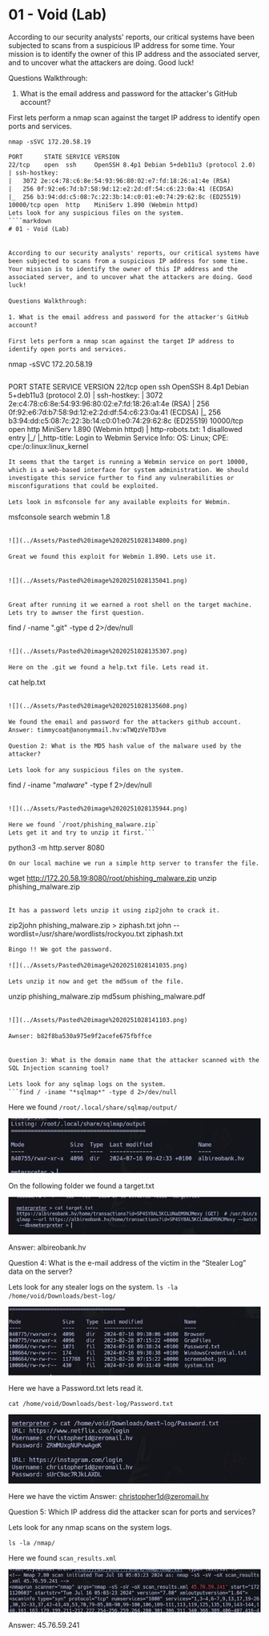 # 01 - Void (Lab)


According to our security analysts' reports, our critical systems have been subjected to scans from a suspicious IP address for some time. Your mission is to identify the owner of this IP address and the associated server, and to uncover what the attackers are doing. Good luck!

Questions Walkthrough:

1. What is the email address and password for the attacker's GitHub account?

First lets perform a nmap scan against the target IP address to identify open ports and services.

```
nmap -sSVC 172.20.58.19 
```
```
PORT      STATE SERVICE VERSION
22/tcp    open  ssh     OpenSSH 8.4p1 Debian 5+deb11u3 (protocol 2.0)
| ssh-hostkey: 
|   3072 2e:c4:78:c6:8e:54:93:96:80:02:e7:fd:18:26:a1:4e (RSA)
|   256 0f:92:e6:7d:b7:58:9d:12:e2:2d:df:54:c6:23:0a:41 (ECDSA)
|_  256 b3:94:dd:c5:08:7c:22:3b:14:c0:01:e0:74:29:62:8c (ED25519)
10000/tcp open  http    MiniServ 1.890 (Webmin httpd)
Lets look for any suspicious files on the system.
````markdown
# 01 - Void (Lab)


According to our security analysts' reports, our critical systems have been subjected to scans from a suspicious IP address for some time. Your mission is to identify the owner of this IP address and the associated server, and to uncover what the attackers are doing. Good luck!

Questions Walkthrough:

1. What is the email address and password for the attacker's GitHub account?

First lets perform a nmap scan against the target IP address to identify open ports and services.

```
nmap -sSVC 172.20.58.19 
```
```
PORT      STATE SERVICE VERSION
22/tcp    open  ssh     OpenSSH 8.4p1 Debian 5+deb11u3 (protocol 2.0)
| ssh-hostkey: 
|   3072 2e:c4:78:c6:8e:54:93:96:80:02:e7:fd:18:26:a1:4e (RSA)
|   256 0f:92:e6:7d:b7:58:9d:12:e2:2d:df:54:c6:23:0a:41 (ECDSA)
|_  256 b3:94:dd:c5:08:7c:22:3b:14:c0:01:e0:74:29:62:8c (ED25519)
10000/tcp open  http    MiniServ 1.890 (Webmin httpd)
| http-robots.txt: 1 disallowed entry 
|_/
|_http-title: Login to Webmin
Service Info: OS: Linux; CPE: cpe:/o:linux:linux_kernel
```
It seems that the target is running a Webmin service on port 10000, which is a web-based interface for system administration. We should investigate this service further to find any vulnerabilities or misconfigurations that could be exploited.

Lets look in msfconsole for any available exploits for Webmin.

```
msfconsole
search webmin 1.8
```

![](../Assets/Pasted%20image%2020251028134800.png)

Great we found this exploit for Webmin 1.890. Lets use it.


![](../Assets/Pasted%20image%2020251028135041.png)


Great after running it we earned a root shell on the target machine. Lets try to awnser the first question.
```
find / -name ".git" -type d 2>/dev/null
```

![](../Assets/Pasted%20image%2020251028135307.png)

Here on the .git we found a help.txt file. Lets read it.
```
cat help.txt
```

![](../Assets/Pasted%20image%2020251028135608.png)

We found the email and password for the attackers github account.
Answer: timmycoat@anonymmail.hv:wTWQzVeTD3vm

Question 2: What is the MD5 hash value of the malware used by the attacker?

Lets look for any suspicious files on the system.
```
find / -iname "*malware*" -type f 2>/dev/null
```

![](../Assets/Pasted%20image%2020251028135944.png)

Here we found `/root/phishing_malware.zip`
Lets get it and try to unzip it first.```
```
python3 -m http.server 8080
```
On our local machine we run a simple http server to transfer the file.
```
wget http://172.20.58.19:8080/root/phishing_malware.zip
unzip phishing_malware.zip
```

It has a password lets unzip it using zip2john to crack it.
```
zip2john phishing_malware.zip > ziphash.txt
john --wordlist=/usr/share/wordlists/rockyou.txt ziphash.txt
```
Bingo !! We got the password.

![](../Assets/Pasted%20image%2020251028141035.png)

Lets unzip it now and get the md5sum of the file.
```
unzip phishing_malware.zip
md5sum phishing_malware.pdf
```

![](../Assets/Pasted%20image%2020251028141103.png)

Awnser: b82f8ba530a975e9f2acefe675fbffce


Question 3: What is the domain name that the attacker scanned with the SQL Injection scanning tool?

Lets look for any sqlmap logs on the system.
```find / -iname "*sqlmap*" -type d 2>/dev/null
```
Here we found `/root/.local/share/sqlmap/output/`

![](../Assets/Pasted%20image%2020251028141341.png)

On the following folder we found a target.txt

![](../Assets/Pasted%20image%2020251028141424.png)

Answer: albireobank.hv

Question 4: What is the e-mail address of the victim in the “Stealer Log” data on the server?

Lets look for any stealer logs on the system.
`ls -la /home/void/Downloads/best-log/`

![](../Assets/Pasted%20image%2020251028141644.png)

Here we have a Password.txt lets read it.
```
cat /home/void/Downloads/best-log/Password.txt
```

![](../Assets/Pasted%20image%2020251028141807.png)

Here we have the victim
Answer: christopher1d@zeromail.hv

Question 5: Which IP address did the attacker scan for ports and services?

Lets look for any nmap scans on the system logs.
```
ls -la /nmap/
```
Here we found `scan_results.xml`

![](../Assets/Pasted%20image%2020251028142104.png)

Answer: 45.76.59.241
```